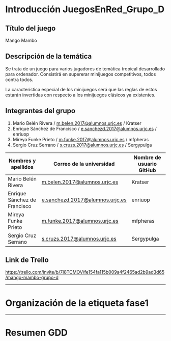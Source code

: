 # Introducción JuegosEnRed_Grupo_D

## **Título del juego**
Mango Mambo
  
## **Descripción de la temática**

Se trata de un juego para varios jugadores de temática tropical desarrollado para ordenador. Consistirá en supererar minijuegos competitivos, todos contra todos. 

La característica especial de los minijuegos será que las reglas de estos 
estarán invertidas con respecto a los minijuegos clásicos ya existentes.

## **Integrantes del grupo**
1. Mario Belén Rivera / m.belen.2017@alumnos.urjc.es / Kratser
2. Enrique Sánchez de Francisco / e.sanchezd.2017@alumnos.urjc.es / enriuop
3. Mireya Funke Prieto / m.funke.2017@alumnos.urjc.es / mfpheras
4. Sergio Cruz Serrano / s.cruzs.2017@alumnos.urjc.es / Sergypulga

| Nombres y apellidos | Correo de la universidad | Nombre de usuario GitHub |
| --------- | --------- | --------- |
| Mario Belén Rivera | m.belen.2017@alumnos.urjc.es | Kratser|
| Enrique Sánchez de Francisco | e.sanchezd.2017@alumnos.urjc.es | enriuop|
| Mireya Funke Prieto | m.funke.2017@alumnos.urjc.es | mfpheras|
| Sergio Cruz Serrano | s.cruzs.2017@alumnos.urjc.es | Sergypulga|

## **Link de Trello**
https://trello.com/invite/b/7I8TCMOV/fe154fa115b009a4f2465ad2b9ad3d65/mango-mambo-grupo-d

* * *

# Organización de la etiqueta fase1

* * *

# Resumen GDD
